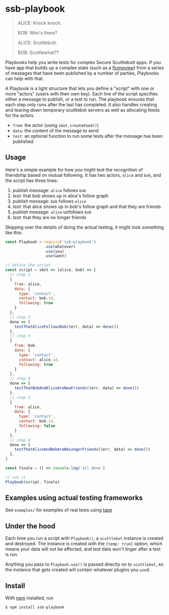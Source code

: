 # ssb-playbook

> ALICE: Knock knock.
>
> BOB: Who's there?
>
> ALICE: Scuttlebutt.
>
> BOB: Scuttlewhat??


Playbooks help you write tests for complex Secure Scuttlebutt apps. If you have app that builds up a complex state (such as a [flumeview](https://github.com/flumedb/flumedb)) from a series of messages that have been published by a number of parties, Playbooks can help with that.

A Playbook is a light structure that lets you define a "script" with one or more "actors" (users with their own key). Each line of the script specifies either a message to publish, or a test to run. The playbook ensures that each step only runs after the last has completed. It also handles creating and tearing down temporary scuttlebot servers as well as allocating feeds for the actors.

* `from`: the actor (using `sbot.createFeed()`)
* `data`: the content of the message to send
* `test`: an optional function to run some tests after the message has been published

## Usage

Here's a simple example for how you might test the recognition of friendship based on mutual following. It has two actors, `alice` and `bob`, and the script has three lines:

1. *publish* message: `alice` follows `bob`
2. *test*: that bob shows up in alice's follow graph
3. *publish* message: `bob` follows `alice`
4. *test*: that alice shows up in bob's follow graph and that they are friends
5. *publish* message: `alice` unfollows `bob`
6. *test*: that they are no longer friends

Skipping over the details of doing the actual testing, it might look something like this:

```js
const Playbook = require('ssb-playbook')
                 .use(whatever)
                 .use(you)
                 .use(want)

// define the script
const script = sbot => (alice, bob) => [
  // step 1
  {
    from: alice,
    data: {
      type: 'contact',
      contact: bob.id,
      following: true
    }
  },
  // step 2
  done => {
    testThatAliceFollowsBob((err, data) => done())
  },
  // step 3
  {
    from: bob,
    data: {
      type: 'contact',
      contact: alice.id,
      following: true
    }
  },
  // step 4
  done => {
    testThatBobAndAliceAreNowFriends((err, data) => done())
  },
  // step 5
  {
    from: alice,
    data: {
      type: 'contact',
      contact: bob.id,
      following: false
    }
  },
  // step 6
  done => {
    testThatAliceAndBobAreNoLongerFriends((err, data) => done())
  },
]

const finale = () => console.log('all done')

// run it
Playbook(script, finale)

```

## Examples using actual testing frameworks

See `examples/` for examples of real tests using [tape](https://github.com/substack/tape)

## Under the hood

Each time you run a script with `Playbook()`, a `scuttlebot` instance is created and destroyed. The instance is created with the `{temp: true}` option, which means your data will not be affected, and test data won't linger after a test is run.

Anything you pass to `Playbook.use()` is passed directly on to `scuttlebot`, so the instance that gets created will contain whatever plugins you `use`d.

## Install

With [npm](https://npmjs.org/) installed, run

```
$ npm install ssb-playbook
```
